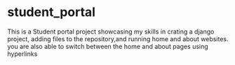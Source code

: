 # student_portal
This is a Student portal project showcasing my skills in crating a django project, adding files to the repository,and running home and about websites. you are also able to switch between the home and about pages using hyperlinks